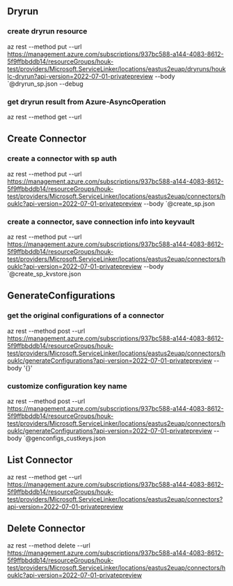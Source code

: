 ## Dryrun
### create dryrun resource
az rest --method put --url https://management.azure.com/subscriptions/937bc588-a144-4083-8612-5f9ffbbddb14/resourceGroups/houk-test/providers/Microsoft.ServiceLinker/locations/eastus2euap/dryruns/houklc-dryrun?api-version=2022-07-01-privatepreview --body `@dryrun_sp.json --debug

### get dryrun result from Azure-AsyncOperation
az rest --method get --url <Azure-AsyncOperation>


## Create Connector
### create a connector with sp auth
az rest --method put --url https://management.azure.com/subscriptions/937bc588-a144-4083-8612-5f9ffbbddb14/resourceGroups/houk-test/providers/Microsoft.ServiceLinker/locations/eastus2euap/connectors/houklc?api-version=2022-07-01-privatepreview --body `@create_sp.json

### create a connector, save connection info into keyvault
az rest --method put --url https://management.azure.com/subscriptions/937bc588-a144-4083-8612-5f9ffbbddb14/resourceGroups/houk-test/providers/Microsoft.ServiceLinker/locations/eastus2euap/connectors/houklc?api-version=2022-07-01-privatepreview --body `@create_sp_kvstore.json


## GenerateConfigurations
### get the original configurations of a connector
az rest --method post --url https://management.azure.com/subscriptions/937bc588-a144-4083-8612-5f9ffbbddb14/resourceGroups/houk-test/providers/Microsoft.ServiceLinker/locations/eastus2euap/connectors/houklc/generateConfigurations?api-version=2022-07-01-privatepreview --body '{}'

### customize configuration key name
az rest --method post --url https://management.azure.com/subscriptions/937bc588-a144-4083-8612-5f9ffbbddb14/resourceGroups/houk-test/providers/Microsoft.ServiceLinker/locations/eastus2euap/connectors/houklc/generateConfigurations?api-version=2022-07-01-privatepreview --body `@genconfigs_custkeys.json


## List Connector
az rest --method get --url https://management.azure.com/subscriptions/937bc588-a144-4083-8612-5f9ffbbddb14/resourceGroups/houk-test/providers/Microsoft.ServiceLinker/locations/eastus2euap/connectors?api-version=2022-07-01-privatepreview


## Delete Connector
az rest --method delete --url https://management.azure.com/subscriptions/937bc588-a144-4083-8612-5f9ffbbddb14/resourceGroups/houk-test/providers/Microsoft.ServiceLinker/locations/eastus2euap/connectors/houklc?api-version=2022-07-01-privatepreview
